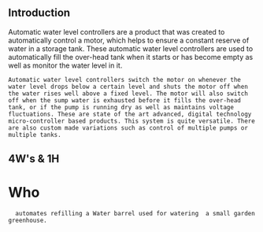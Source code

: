 ## Introduction

   Automatic water level controllers are a product that was created to automatically control a motor, which helps to ensure a constant reserve of water in a storage tank. These automatic water level controllers are used to automatically fill the over-head tank when it starts or has become empty as well as monitor the water level in it.
    
    Automatic water level controllers switch the motor on whenever the water level drops below a certain level and shuts the motor off when the water rises well above a fixed level. The motor will also switch off when the sump water is exhausted before it fills the over-head tank, or if the pump is running dry as well as maintains voltage fluctuations. These are state of the art advanced, digital technology micro-controller based products. This system is quite versatile. There are also custom made variations such as control of multiple pumps or multiple tanks.
    
  ## 4W's & 1H
   # Who
      automates refilling a Water barrel used for watering  a small garden greenhouse.
